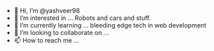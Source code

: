 - 👋 Hi, I’m @yashveer98
- 👀 I’m interested in ... Robots and cars and stuff.
- 🌱 I’m currently learning ... bleeding edge tech in web development
- 💞️ I’m looking to collaborate on ... 
- 📫 How to reach me ...

<!---
yashveer98/yashveer98 is a ✨ special ✨ repository because its `README.md` (this file) appears on your GitHub profile.
You can click the Preview link to take a look at your changes.
--->

